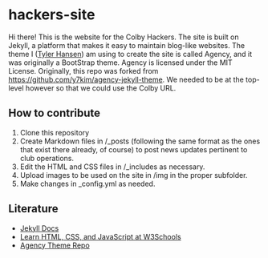 # hackers-site

Hi there! This is the website for the Colby Hackers. The site is built on Jekyll, a platform that makes it easy to maintain blog-like websites. The theme I ([Tyler Hansen](https://github.com/tylermhansen)) am using to create the site is called Agency, and it was originally a BootStrap theme. Agency is licensed under the MIT License. Originally, this repo was forked from https://github.com/y7kim/agency-jekyll-theme. We needed to be at the top-level however so that we could use the Colby URL.

## How to contribute

1. Clone this repository
2. Create Markdown files in /_posts (following the same format as the ones that exist there already, of course) to post news updates pertinent to club operations.
3. Edit the HTML and CSS files in /_includes as necessary.
4. Upload images to be used on the site in /img in the proper subfolder.
5. Make changes in _config.yml as needed.

## Literature

- [Jekyll Docs](https://jekyllrb.com/docs/)
- [Learn HTML, CSS, and JavaScript at W3Schools](https://www.w3schools.com/)
- [Agency Theme Repo](https://github.com/y7kim/agency-jekyll-theme)
